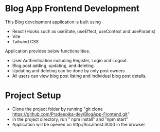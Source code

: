 # Blog App Frontend Development 
This Blog development application is built using 
- React (Hooks such as useState, useEffect, useContext and useParams)
- Vite
- Tailwind CSS

Application provides below functionalities.
<ul>
    <li class='circle'>User Authentication including Register, Login and Logout.</li>
    <li class='circle'>Blog post adding, updating, and deleting.</li>
    <li class='circle'>Updating and deleting can be done by only post owners.</li>
    <li class='circle'>All users can view blog post listing and individual blog post details.</li>
  </ul>
     
# Project Setup
  - Clone the project folder by running "git clone https://github.com/Pradeepika-dev/BlogApp-Frontend.git"            
  - In the project directory, run " npm install" and "npm start"
  - Application will be opened on http://localhost:3000 in the browser 


